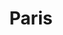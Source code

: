 ---
weight: 9
images:
- https://cdn.myportfolio.com/bc033a10-b5ec-4733-9dd3-33de859b88a8/353edb58-c0ba-4a29-b665-9bb7fb121636_rw_600.jpg?h=993b00f59313d579915308cf926265d7
title: Paris
tags:
- paris
- archive
---
